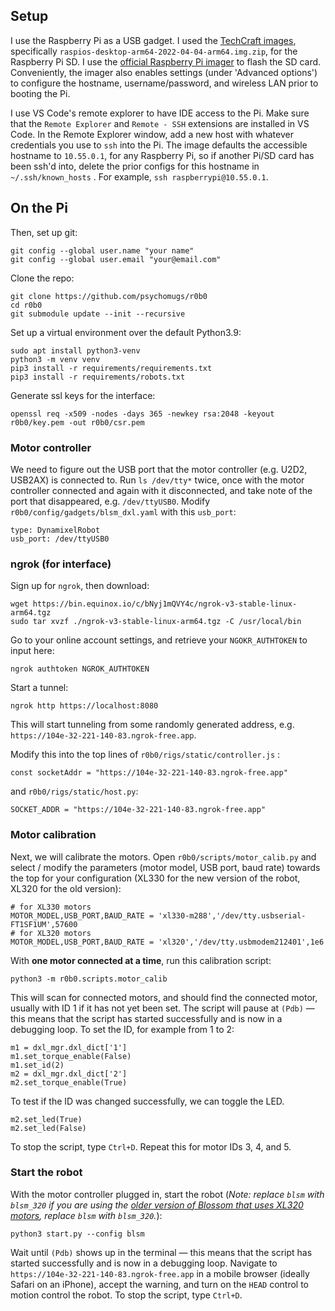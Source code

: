 ## Setup
I use the Raspberry Pi as a USB gadget.
I used the [TechCraft images](https://github.com/techcraftco/rpi-usb-gadget/releases), specifically `raspios-desktop-arm64-2022-04-04-arm64.img.zip`, for the Raspberry Pi SD.
I use the [official Raspberry Pi imager](https://www.raspberrypi.com/software/) to flash the SD card.
Conveniently, the imager also enables settings (under 'Advanced options') to configure the hostname, username/password, and wireless LAN prior to booting the Pi.

I use VS Code's remote explorer to have IDE access to the Pi.
Make sure that the `Remote Explorer` and `Remote - SSH` extensions are installed in VS Code.
In the Remote Explorer window, add a new host with whatever credentials you use to `ssh` into the Pi.
The image defaults the accessible hostname to `10.55.0.1`, for any Raspberry Pi, so if another Pi/SD card has been ssh'd into, delete the prior configs for this hostname in `~/.ssh/known_hosts` .
For example, `ssh raspberrypi@10.55.0.1`.

## On the Pi

Then, set up git:
```
git config --global user.name "your name"
git config --global user.email "your@email.com"
```
Clone the repo:
```
git clone https://github.com/psychomugs/r0b0
cd r0b0
git submodule update --init --recursive
```
Set up a virtual environment over the default Python3.9:
```
sudo apt install python3-venv
python3 -m venv venv
pip3 install -r requirements/requirements.txt
pip3 install -r requirements/robots.txt
```
Generate ssl keys for the interface:
```
openssl req -x509 -nodes -days 365 -newkey rsa:2048 -keyout r0b0/key.pem -out r0b0/csr.pem
```

### Motor controller
We need to figure out the USB port that the motor controller (e.g. U2D2, USB2AX) is connected to.
Run `ls /dev/tty*` twice, once with the motor controller connected and again with it disconnected, and take note of the port that disappeared, e.g. `/dev/ttyUSB0`.
Modify `r0b0/config/gadgets/blsm_dxl.yaml` with this `usb_port`:
```
type: DynamixelRobot
usb_port: /dev/ttyUSB0
```

### ngrok (for interface)
Sign up for `ngrok`, then download:
```
wget https://bin.equinox.io/c/bNyj1mQVY4c/ngrok-v3-stable-linux-arm64.tgz
sudo tar xvzf ./ngrok-v3-stable-linux-arm64.tgz -C /usr/local/bin
```
Go to your online account settings, and retrieve your `NGOKR_AUTHTOKEN` to input here:
```
ngrok authtoken NGROK_AUTHTOKEN
```
Start a tunnel:
```
ngrok http https://localhost:8080
```
This will start tunneling from some randomly generated address, e.g.
`https://104e-32-221-140-83.ngrok-free.app`.

Modify this into the top lines of `r0b0/rigs/static/controller.js` :
```
const socketAddr = "https://104e-32-221-140-83.ngrok-free.app"
```
and `r0b0/rigs/static/host.py`:
```
SOCKET_ADDR = "https://104e-32-221-140-83.ngrok-free.app"
```

### Motor calibration
Next, we will calibrate the motors.
Open `r0b0/scripts/motor_calib.py` and select / modify the parameters (motor model, USB port, baud rate) towards the top for your configuration (XL330 for the new version of the robot, XL320 for the old version):
```
# for XL330 motors
MOTOR_MODEL,USB_PORT,BAUD_RATE = 'xl330-m288','/dev/tty.usbserial-FT1SF1UM',57600
# for XL320 motors
MOTOR_MODEL,USB_PORT,BAUD_RATE = 'xl320','/dev/tty.usbmodem212401',1e6
```
With **one motor connected at a time**, run this calibration script:
```
python3 -m r0b0.scripts.motor_calib
```
This will scan for connected motors, and should find the connected motor, usually with ID 1 if it has not yet been set. 
The script will pause at `(Pdb)` — this means that the script has started successfully and is now in a debugging loop.
To set the ID, for example from 1 to 2:
```
m1 = dxl_mgr.dxl_dict['1']
m1.set_torque_enable(False)
m1.set_id(2)
m2 = dxl_mgr.dxl_dict['2']
m2.set_torque_enable(True)
```
To test if the ID was changed successfully, we can toggle the LED.
```
m2.set_led(True)
m2.set_led(False)
```
To stop the script, type `Ctrl+D`.
Repeat this for motor IDs 3, 4, and 5.


### Start the robot
With the motor controller plugged in, start the robot (*Note: replace `blsm` with `blsm_320` if you are using the [older version of Blossom that uses XL320 motors](https://github.com/hrc2/blossom-public), replace `blsm` with `blsm_320`.*):
```
python3 start.py --config blsm
```

Wait until `(Pdb)` shows up in the terminal — this means that the script has started successfully and is now in a debugging loop.
Navigate to `https://104e-32-221-140-83.ngrok-free.app` in a mobile browser (ideally Safari on an iPhone), accept the warning, and turn on the `HEAD` control to motion control the robot.
To stop the script, type `Ctrl+D`.